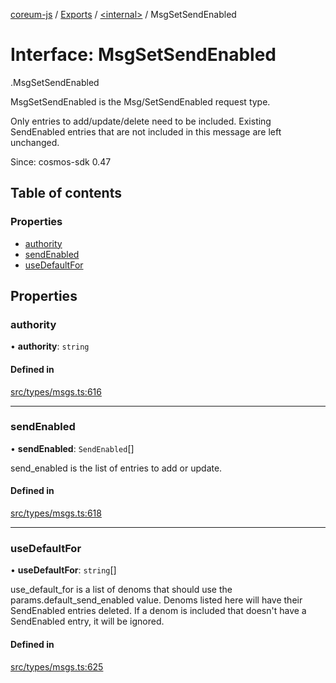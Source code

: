 [coreum-js](../README.md) / [Exports](../modules.md) / [<internal\>](../modules/internal_.md) / MsgSetSendEnabled

# Interface: MsgSetSendEnabled

[<internal>](../modules/internal_.md).MsgSetSendEnabled

MsgSetSendEnabled is the Msg/SetSendEnabled request type.

Only entries to add/update/delete need to be included.
Existing SendEnabled entries that are not included in this
message are left unchanged.

Since: cosmos-sdk 0.47

## Table of contents

### Properties

- [authority](internal_.MsgSetSendEnabled.md#authority)
- [sendEnabled](internal_.MsgSetSendEnabled.md#sendenabled)
- [useDefaultFor](internal_.MsgSetSendEnabled.md#usedefaultfor)

## Properties

### authority

• **authority**: `string`

#### Defined in

[src/types/msgs.ts:616](https://github.com/PyramydLabs/coreum-js/blob/75debec/src/types/msgs.ts#L616)

___

### sendEnabled

• **sendEnabled**: `SendEnabled`[]

send_enabled is the list of entries to add or update.

#### Defined in

[src/types/msgs.ts:618](https://github.com/PyramydLabs/coreum-js/blob/75debec/src/types/msgs.ts#L618)

___

### useDefaultFor

• **useDefaultFor**: `string`[]

use_default_for is a list of denoms that should use the params.default_send_enabled value.
Denoms listed here will have their SendEnabled entries deleted.
If a denom is included that doesn't have a SendEnabled entry,
it will be ignored.

#### Defined in

[src/types/msgs.ts:625](https://github.com/PyramydLabs/coreum-js/blob/75debec/src/types/msgs.ts#L625)
